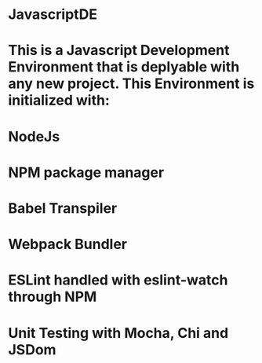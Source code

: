 # JavascriptDE
# This is a Javascript Development Environment that is deplyable with any new project. This Environment is initialized with:

# NodeJs
# NPM package manager
# Babel Transpiler
# Webpack Bundler
# ESLint handled with eslint-watch through NPM
# Unit Testing with Mocha, Chi and JSDom
